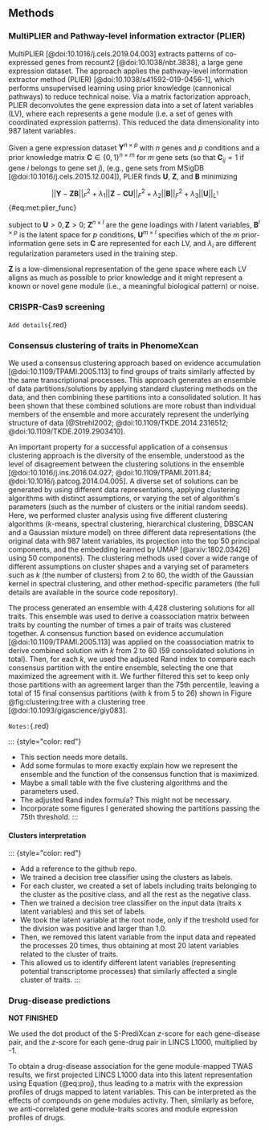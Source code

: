 ## Methods

### MultiPLIER and Pathway-level information extractor (PLIER)

MultiPLIER [@doi:10.1016/j.cels.2019.04.003] extracts patterns of co-expressed genes from recount2 [@doi:10.1038/nbt.3838], a large gene expression dataset.
The approach applies the pathway-level information extractor method (PLIER) [@doi:10.1038/s41592-019-0456-1], which performs unsupervised learning using prior knowledge (cannonical pathways) to reduce technical noise.
Via a matrix factorization approach, PLIER deconvolutes the gene expression data into a set of latent variables (LV), where each represents a gene module (i.e. a set of genes with coordinated expression patterns).
This reduced the data dimensionality into 987 latent variables.

Given a gene expression dataset $\mathbf{Y}^{n \times p}$ with $n$ genes and $p$ conditions and a prior knowledge matrix $\mathbf{C} \in \{0,1\}^{n \times m}$ for $m$ gene sets (so that $\mathbf{C}_{ij} = 1$ if gene $i$ belongs to gene set $j$), (e.g., gene sets from MSigDB [@doi:10.1016/j.cels.2015.12.004]), PLIER finds $\mathbf{U}$, $\mathbf{Z}$, and $\mathbf{B}$ minimizing

$$
||\mathbf{Y} - \mathbf{Z}\mathbf{B}||^{2}_{F} + \lambda_1 ||\mathbf{Z} - \mathbf{C}\mathbf{U}||^{2}_{F} + \lambda_2 ||\mathbf{B}||^{2}_{F} + \lambda_3 ||\mathbf{U}||_{L^1}
$$ {#eq:met:plier_func}

subject to $\mathbf{U}>0, \mathbf{Z}>0$;
$\mathbf{Z}^{n \times l}$ are the gene loadings with $l$ latent variables,
$\mathbf{B}^{l \times p}$ is the latent space for $p$ conditions,
$\mathbf{U}^{m \times l}$ specifies which of the $m$ prior-information gene sets in $\mathbf{C}$ are represented for each LV,
and $\lambda_i$ are different regularization parameters used in the training step.
<!--  -->
$\mathbf{Z}$ is a low-dimensional representation of the gene space where each LV aligns as much as possible to prior knowledge and it might represent a known or novel gene module (i.e., a meaningful biological pattern) or noise.


### CRISPR-Cas9 screening

`Add details`{.red}


### Consensus clustering of traits in PhenomeXcan

We used a consensus clustering approach based on evidence accumulation [@doi:10.1109/TPAMI.2005.113] to find groups of traits similarly affected by the same transcriptional processes.
This approach generates an ensemble of data partitions/solutions by applying standard clustering methods on the data, and then combining these partitions into a consolidated solution.
It has been shown that these combined solutions are more robust than individual members of the ensemble and more accurately represent the underlying structure of data [@Strehl2002; @doi:10.1109/TKDE.2014.2316512; @doi:10.1109/TKDE.2019.2903410].


An important property for a successful application of a consensus clustering approach is the diversity of the ensemble, understood as the level of disagreement between the clustering solutions in the ensemble [@doi:10.1016/j.ins.2016.04.027; @doi:10.1109/TPAMI.2011.84; @doi:10.1016/j.patcog.2014.04.005].
A diverse set of solutions can be generated by using different data representations, applying clustering algorithms with distinct assumptions, or varying the set of algorithm's parameters (such as the number of clusters or the initial random seeds).
Here, we performed cluster analysis using five different clustering algorithms ($k$-means, spectral clustering, hierarchical clustering, DBSCAN and a Gaussian mixture model) on three different data representations (the original data with 987 latent variables, its projection into the top 50 principal components, and the embedding learned by UMAP [@arxiv:1802.03426] using 50 components).
The clustering methods used cover a wide range of different assumptions on cluster shapes and a varying set of parameters such as $k$ (the number of clusters) from 2 to 60, the width of the Gaussian kernel in spectral clustering, and other method-specific parameters (the full details are available in the source code repository).

The process generated an ensemble with 4,428 clustering solutions for all traits.
This ensemble was used to derive a coassociation matrix between traits by counting the number of times a pair of traits was clustered together.
A consensus function based on evidence accumulation [@doi:10.1109/TPAMI.2005.113] was applied on the coassociation matrix to derive combined solution with $k$ from 2 to 60 (59 consolidated solutions in total).
Then, for each $k$, we used the adjusted Rand index to compare each consensus partition with the entire ensemble, selecting the one that maximized the agreement with it.
We further filtered this set to keep only those partitions with an agreement larger than the 75th percentile, leaving a total of 15 final consensus partitions (with $k$ from 5 to 26) shown in Figure @fig:clustering:tree with a clustering tree [@doi:10.1093/gigascience/giy083].


`Notes:`{.red}

::: {style="color: red"}
- This section needs more details.
- Add some formulas to more exactly explain how we represent the ensemble and the function of the consensus function that is maximized.
- Maybe a small table with the five clustering algorithms and the parameters used.
- The adjusted Rand index formula? This might not be necessary.
- Incorporate some figures I generated showing the partitions passing the 75th threshold.
:::


#### Clusters interpretation

::: {style="color: red"}
- Add a reference to the github repo.
- We trained a decision tree classifier using the clusters as labels.
- For each cluster, we created a set of labels including traits belonging to the cluster as the positive class, and all the rest as the negative class.
- Then we trained a decision tree classifier on the input data (traits x latent variables) and this set of labels.
- We took the latent variable at the root node, only if the treshold used for the division was positive and larger than 1.0.
- Then, we removed this latent variable from the input data and repeated the processes 20 times, thus obtaining at most 20 latent variables related to the cluster of traits.
- This allowed us to identify different latent variables (representing potential transcriptome processes) that similarly affected a single cluster of traits.
:::


### Drug-disease predictions

**NOT FINISHED**

We used the dot product of the S-PrediXcan $z$-score for each gene-disease pair, and the $z$-score for each gene-drug pair in LINCS L1000, multiplied by -1.

To obtain a drug-disease association for the gene module-mapped TWAS results, we first projected LINCS L1000 data into this latent representation using Equation (@eq:proj), thus leading to a matrix with the expression profiles of drugs mapped to latent variables.
This can be interpreted as the effects of compounds on gene modules activity.
Then, similarly as before, we anti-correlated gene module-traits scores and module expression profiles of drugs.
